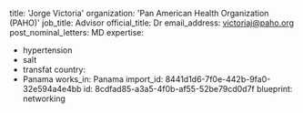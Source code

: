title: 'Jorge Victoria'
organization: 'Pan American Health Organization (PAHO)'
job_title: Advisor
official_title: Dr
email_address: victoriaj@paho.org
post_nominal_letters: MD
expertise:
  - hypertension
  - salt
  - transfat
country:
  - Panama
works_in: Panama
import_id: 8441d1d6-7f0e-442b-9fa0-32e594a4e4bb
id: 8cdfad85-a3a5-4f0b-af55-52be79cd0d7f
blueprint: networking
